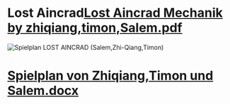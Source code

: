 # Lost Aincrad[Lost Aincrad Mechanik by zhiqiang,timon,Salem.pdf](https://github.com/user-attachments/files/19465560/Lost.Aincrad.Mechanik.by.zhiqiang.timon.Salem.pdf)
![Spielplan LOST AINCRAD (Salem,Zhi-Qiang,Timon)](https://github.com/user-attachments/assets/5ea8de67-ef29-4258-8be9-aee61e24456f)

# [Spielplan von Zhiqiang,Timon und Salem.docx](https://github.com/user-attachments/files/19585906/Spielplan.von.Zhiqiang.Timon.und.Salem.docx)
